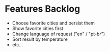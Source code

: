 # Features Backlog

- Choose favorite cities and persist them
- Show favorite cities first
- Change language of request ("en" / "pt-br")
- Sort result by temperature
- etc...
